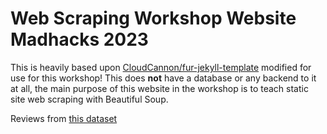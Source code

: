 # Web Scraping Workshop Website Madhacks 2023

This is heavily based upon [CloudCannon/fur-jekyll-template](https://github.com/CloudCannon/fur-jekyll-template) modified for use for this workshop! This does **not** have a database or any backend to it at all, the main purpose of this website in the workshop is to teach static site web scraping with Beautiful Soup.

Reviews from [this dataset](https://www.kaggle.com/datasets/nicapotato/womens-ecommerce-clothing-reviews)